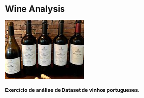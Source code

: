 # Wine Analysis

![image](assets/wines.jpeg)

### Exercício de análise de Dataset de vinhos portugueses.
